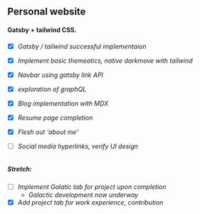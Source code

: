 <h2>Personal website</h2>
<h4>Gatsby + tailwind CSS.</h4>
<h6>
  
 - [x] Gatsby / tailwind successful implementaion
 
 - [x] Implement basic themeatics, native darkmove with tailwind
  
 - [x] Navbar using gatsby link API
  
 - [x] exploration of graphQL
  
 - [x] Blog implementation with MDX
  
 - [x] Resume page completion
  
 - [x] Flesh out 'about me'
 
 - [ ] Social media hyperlinks, verify UI design
  </h6>
  <h5>Stretch:</h5>
<h6>
  
 - [ ] Implement Galatic tab for project upon completion
    - Galactic development now underway
 - [x] Add project tab for work experience, contribution
  </h6>
